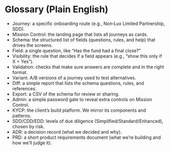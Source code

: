 # Glossary (Plain English)

- Journey: a specific onboarding route (e.g., Non‑Lux Limited Partnership, SDD).
- Mission Control: the landing page that lists all journeys as cards.
- Schema: the structured list of fields (questions, rules, and help) that drives the screens.
- Field: a single question, like “Has the fund had a final close?”
- Visibility: the rule that decides if a field appears (e.g., “show this only if X = Yes”).
- Validation: checks that make sure answers are complete and in the right format.
- Variant: A/B versions of a journey used to test alternatives.
- Diff: a simple report that lists the schema questions, rules, and references.
- Export: a CSV of the schema for review or sharing.
- Admin: a simple password gate to reveal extra controls on Mission Control.
- KYCP: the client’s build platform. We mirror its components and patterns.
- SDD/CDD/EDD: levels of due diligence (Simplified/Standard/Enhanced), chosen by risk.
- ADR: a decision record (what we decided and why).
- PRD: a short product requirements document (what we’re building and how we’ll judge it).
